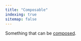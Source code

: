```yaml
---
title: "Composable"
indexing: true
sitemap: false
---
```

Something that can be [composed](https://www.merriam-webster.com/dictionary/compose).
